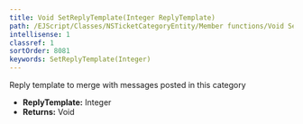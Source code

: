 ```yaml
---
title: Void SetReplyTemplate(Integer ReplyTemplate)
path: /EJScript/Classes/NSTicketCategoryEntity/Member functions/Void SetReplyTemplate(Integer p_0)
intellisense: 1
classref: 1
sortOrder: 8081
keywords: SetReplyTemplate(Integer)
---
```



Reply template to merge with messages posted in this category



* **ReplyTemplate:** Integer
* **Returns:** Void


